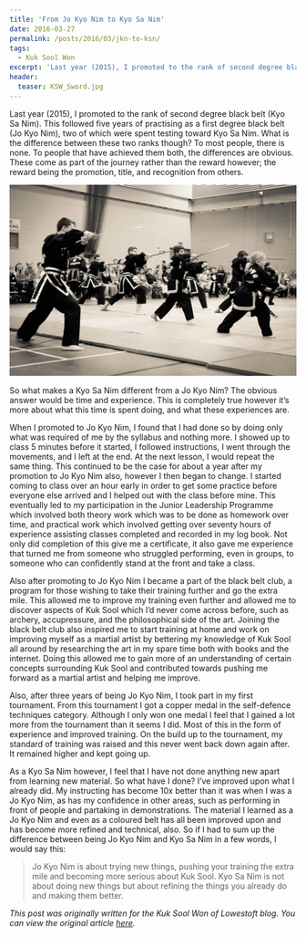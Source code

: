 ```yaml
---
title: 'From Jo Kyo Nim to Kyo Sa Nim'
date: 2016-03-27
permalink: /posts/2016/03/jkn-to-ksn/
tags:
  - Kuk Sool Won
excerpt: 'Last year (2015), I promoted to the rank of second degree black belt (Kyo Sa Nim), after five years of practising as a first degree black belt (Jo Kyo Nim). What is the difference between these two ranks though?'
header:
  teaser: KSW_Sword.jpg
---
```

Last year (2015), I promoted to the rank of second degree black belt (Kyo Sa Nim). This followed five years of practising as a first degree black belt (Jo Kyo Nim), two of which were spent testing toward Kyo Sa Nim. What is the difference between these two ranks though? To most people, there is none. To people that have achieved them both, the differences are obvious. These come as part of the journey rather than the reward however; the reward being the promotion, title, and recognition from others.

![KSW Sword](/images/KSW_Sword.jpg)

So what makes a Kyo Sa Nim different from a Jo Kyo Nim? The obvious answer would be time and experience. This is completely true however it’s more about what this time is spent doing, and what these experiences are.

When I promoted to Jo Kyo Nim, I found that I had done so by doing only what was required of me by the syllabus and nothing more. I showed up to class 5 minutes before it started, I followed instructions, I went through the movements, and I left at the end. At the next lesson, I would repeat the same thing. This continued to be the case for about a year after my promotion to Jo Kyo Nim also, however I then began to change. I started coming to class over an hour early in order to get some practice before everyone else arrived and I helped out with the class before mine. This eventually led to my participation in the Junior Leadership Programme which involved both theory work which was to be done as homework over time, and practical work which involved getting over seventy hours of experience assisting classes completed and recorded in my log book. Not only did completion of this give me a certificate, it also gave me experience that turned me from someone who struggled performing, even in groups, to someone who can confidently stand at the front and take a class.

Also after promoting to Jo Kyo Nim I became a part of the black belt club, a program for those wishing to take their training further and go the extra mile. This allowed me to improve my training even further and allowed me to discover aspects of Kuk Sool which I’d never come across before, such as archery, accupressure, and the philosophical side of the art. Joining the black belt club also inspired me to start training at home and work on improving myself as a martial artist by bettering my knowledge of Kuk Sool all around by researching the art in my spare time both with books and the internet. Doing this allowed me to gain more of an understanding of certain concepts surrounding Kuk Sool and contributed towards pushing me forward as a martial artist and helping me improve.

Also, after three years of being Jo Kyo Nim, I took part in my first tournament. From this tournament I got a copper medal in the self-defence techniques category. Although I only won one medal I feel that I gained a lot more from the tournament than it seems I did. Most of this in the form of experience and improved training. On the build up to the tournament, my standard of training was raised and this never went back down again after. It remained higher and kept going up.

As a Kyo Sa Nim however, I feel that I have not done anything new apart from learning new material. So what have I done? I’ve improved upon what I already did. My instructing has become 10x better than it was when I was a Jo Kyo Nim, as has my confidence in other areas, such as performing in front of people and partaking in demonstrations. The material I learned as a Jo Kyo Nim and even as a coloured belt has all been improved upon and has become more refined and technical, also. So if I had to sum up the difference between being Jo Kyo Nim and Kyo Sa Nim in a few words, I would say this:

> Jo Kyo Nim is about trying new things, pushing your training the extra mile and becoming more serious about Kuk Sool. Kyo Sa Nim is not about doing new things but about refining the things you already do and making them better.

*This post was originally written for the Kuk Sool Won of Lowestoft blog. You can view the original article [here](https://kuksoolwonlowestoft.co.uk/from-jo-kyo-nim-to-kyo-sa-nim/).*